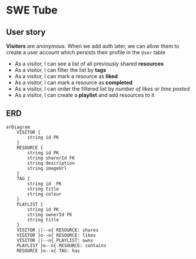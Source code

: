 # SWE Tube

## User story

**Visitors** are anonymous. When we add auth later, we can allow them to create a user account which persists their profile in the `User` table

 - As a visitor, I can see a list of all previously shared **resources**
 - As a visitor, I can filter the list by **tags**
 - As a visitor, I can mark a resource as **liked**
 - As a visitor, I can mark a resource as **completed**
 - As a visitor, I can order the filtered list by _number of likes_ or _time posted_
 - As a visitor, I can create a **playlist** and add resources to it

## ERD

```mermaid
erDiagram
    VISITOR {
        string id PK
    }
    RESOURCE {
        string id PK
        string sharerId FK
        string description
        string imageUrl
    }
    TAG {
        string id  PK
        string title
        string colour
    }
    PLAYLIST {
        string id PK
        string ownerId FK
        string title
    }
    VISITOR ||--o{ RESOURCE: shares
    VISITOR }o--o{ RESOURCE: likes
    VISITOR ||--o{ PLAYLIST: owns
    PLAYLIST }o--o{ RESOURCE: contains
    RESOURCE }o--o{ TAG: has
```
